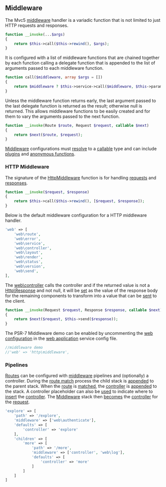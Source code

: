 ## Middleware
The Mvc5 [middleware](https://github.com/mvc5/mvc5/blob/master/src/Service/Middleware.php) handler is a variadic function that is not limited to just HTTP requests and responses.
```php
function __invoke(...$args)
{
    return $this->call($this->rewind(), $args);
}
```
It is configured with a list of middleware functions that are chained together by each function calling a delegate function that is appended to the list of arguments passed to each middleware function.
```php
function call($middleware, array $args = [])
{
    return $middleware ? $this->service->call($middleware, $this->params($args)) : $this->end($args);
}
```
Unless the middleware function returns early, the last argument passed to the last delegate function is returned as the result; otherwise null is returned. This allows middleware functions to be easily created and for them to vary the arguments passed to the next function.
```php
function __invoke(Route $route, Request $request, callable $next)
{
    return $next($route, $request);
}
```
[Middleware](https://github.com/mvc5/mvc5/blob/master/src/Middleware.php) configurations must [resolve](https://github.com/mvc5/mvc5/blob/master/src/Resolver/Resolver.php#L477) to a [callable](http://php.net/manual/en/language.types.callable.php) type and can include [plugins](#plugins) and [anonymous functions](http://php.net/manual/en/functions.anonymous.php#functions.anonymous).
### HTTP Middleware
The signature of the [HttpMiddleware](https://github.com/mvc5/mvc5/blob/master/src/Http/HttpMiddleware.php) function is for handling [requests](https://github.com/mvc5/mvc5/blob/master/src/Http/Request.php) and [responses](https://github.com/mvc5/mvc5/blob/master/src/Http/Response.php).
```php
function __invoke($request, $response)
{
    return $this->call($this->rewind(), [$request, $response]);
}
```
Below is the default middleware configuration for a HTTP middleware handler.
```php
'web' => [
    'web\route',
    'web\error',
    'web\service',
    'web\controller',
    'web\layout',
    'web\render',
    'web\status',
    'web\version',
    'web\send',
],
```
The [web\controller](https://github.com/mvc5/mvc5/blob/master/src/Web/Controller.php) calls the controller and if the returned value is not a [Http\Response](https://github.com/mvc5/mvc5/blob/master/src/Http/Response.php) and not null, it will be [set](https://github.com/mvc5/mvc5/blob/master/src/Response/Dispatch.php#L78) as the value of the response body for the remaining components to transform into a value that can be [sent](https://github.com/mvc5/mvc5/blob/master/src/Response/Service/Send.php#L79) to the client.
```php
function __invoke(Request $request, Response $response, callable $next)
{
    return $next($request, $this->send($response));
}
```
The PSR-7 Middleware demo can be enabled by uncommenting the [web configuration](https://github.com/mvc5/mvc5-application/blob/master/config/service.php#L50) in the [web application](#web-application) service config file.
```php
//middleware demo
//'web' => 'http\middleware',
```
### Pipelines
[Routes](#routes) can be configured with [middleware](https://github.com/mvc5/mvc5/blob/master/src/Middleware.php) pipelines and (optionally) a controller. During the [route match](https://github.com/mvc5/mvc5/blob/master/config/middleware.php#L7) process the child stack is [appended](https://github.com/mvc5/mvc5/blob/master/src/Route/Match/Merge.php#L26) to the parent stack. When the [route](https://github.com/mvc5/mvc5/blob/master/src/Route/Route.php) is [matched](https://github.com/mvc5/mvc5/blob/master/src/Route/Match/Path.php#L56), the [controller](https://github.com/mvc5/mvc5/blob/master/src/Route/Route.php#L38) is [appended](https://github.com/mvc5/mvc5/blob/master/src/Route/Match/Middleware.php#L52) to the stack. A controller placeholder can also be [used](https://github.com/mvc5/mvc5/blob/master/src/Route/Match/Middleware.php#L52) to indicate where to [insert](https://github.com/mvc5/mvc5/blob/master/src/Route/Match/Middleware.php#L52) the [controller](https://github.com/mvc5/mvc5/blob/master/src/Route/Route.php#L38). The [Middleware](https://github.com/mvc5/mvc5/blob/master/src/Middleware.php) stack then [becomes](https://github.com/mvc5/mvc5/blob/master/src/Route/Match/Middleware.php#L66) the [controller](https://github.com/mvc5/mvc5/blob/master/src/Request/Request.php#L34) for the [request](https://github.com/mvc5/mvc5/blob/master/src/Request/Request.php).  
```php
'explore' => [
    'path' => '/explore',
    'middleware' => ['web\authenticate'],
    'defaults' => [
        'controller' => 'explore'
    ],
    'children' => [
        'more' => [
            'path' => '/more',
            'middleware' => ['controller', 'web\log'],
            'defaults' => [
                'controller' => 'more'
            ]
        ]
    ]
]
```
